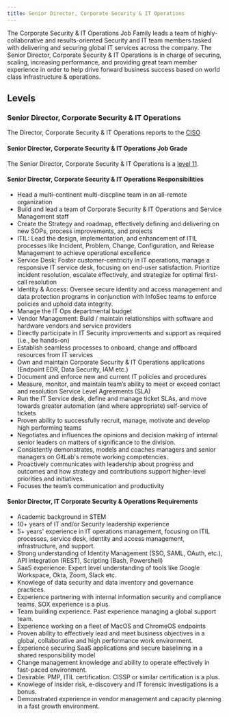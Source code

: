 ```yaml
---
title: Senior Director, Corporate Security & IT Operations
---
```


The Corporate Security & IT Operations Job Family leads a team of highly-collaborative and results-oriented Security and IT team members tasked with delivering and securing global IT services across the company. The Senior Director, Corporate Security & IT Operations is in charge of securing, scaling, increasing performance, and providing great team member experience in order to help drive forward business success based on world class infrastructure & operations.

## Levels

### Senior Director, Corporate Security & IT Operations

The Director, Corporate Security & IT Operations reports to the [CISO](https://handbook.gitlab.com/job-families/chief-information-security-officer/)

#### Senior Director, Corporate Security & IT Operations Job Grade

The Senior Director, Corporate Security & IT Operations is a [level 11](/handbook/total-rewards/compensation/compensation-calculator/#gitlab-job-grades).

#### Senior Director, Corporate Security & IT Operations Responsibilities

- Head a multi-continent multi-discpline team in an all-remote organization
- Build and lead a team of Corporate Security & IT Operations and Service Management staff
- Create the Strategy and roadmap, effectively defining and delivering on new SOPs, process improvements, and projects
- ITIL: Lead the design, implementation, and enhancement of ITIL processes like Incident, Problem, Change, Configuration, and Release Management to achieve operational excellence
- Service Desk: Foster customer-centricity in IT operations, manage a responsive IT service desk, focusing on end-user satisfaction. Prioritize incident resolution, escalate effectively, and strategize for optimal first-call resolution
- Identity & Access: Oversee secure identity and access management and data protection programs in conjunction with InfoSec teams to enforce policies and uphold data integrity.
- Manage the IT Ops departmental budget
- Vendor Management: Build / maintain relationships with software and hardware vendors and service providers
- Directly participate in IT Security improvements and support as required (i.e., be hands-on)
- Establish seamless processes to onboard, change and offboard resources from IT services
- Own and maintain Corporate Security & IT Operations applications (Endpoint EDR, Data Security, IAM etc.)
- Document and enforce new and current IT policies and procedures
- Measure, monitor, and maintain team’s ability to meet or exceed contact and resolution Service Level Agreements (SLA)
- Run the IT Service desk, define and manage ticket SLAs, and move towards greater automation (and where appropriate) self-service of tickets
- Proven ability to successfully recruit, manage, motivate and develop high performing teams
- Negotiates and influences the opinions and decision making of internal senior leaders on matters of significance to the division.
- Consistently demonstrates, models and coaches managers and senior managers on GitLab's remote working competencies.
- Proactively communicates with leadership about progress and outcomes and how strategy and contributions support higher-level priorities and initiatives.
- Focuses the team’s communication and productivity


#### Senior Director, IT Corporate Security & Operations Requirements

- Academic background in STEM
- 10+ years of IT and/or Security leadership experience
- 5+ years' experience in IT operations management, focusing on ITIL processes, service desk, identity and access management, infrastructure, and support.
- Strong understanding of Identity Management (SSO, SAML, OAuth, etc.), API integration (REST), Scripting (Bash, Powershell)
- SaaS experience: Expert level understanding of tools like Google Workspace, Okta, Zoom, Slack etc.
- Knowlege of data security and data inventory and governance practices.
- Experience partnering with internal information security and compliance teams. SOX experience is a plus.
- Team building experience. Past experience managing a global support team.
- Experience working on a fleet of MacOS and ChromeOS endpoints  
- Proven ability to effectively lead and meet business objectives in a global, collaborative and high performance work environment.
- Experience securing SaaS applications and secure baselining in a shared responsibility model
- Change management knowledge and ability to operate effectively in fast-paced environment.
- Desirable: PMP, ITIL certification. CISSP or similar certification is a plus.
- Knowlege of insider risk, e-discovery and IT forensic investigations is a bonus.
- Demonstrated experience in vendor management and capacity planning in a fast growth environment.
